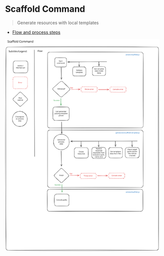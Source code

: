# Scaffold Command

> Generate resources with local templates

- [Flow and process steps](https://excalidraw.com/#json=Ucl3J2Z61I3fx9JPVEkVV,4Ble4pYYHnbcr1nkK3IOHw)

![Scaffold Code Flow](./img/scaffold-flow.svg)

